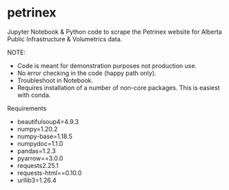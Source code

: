 # petrinex
Jupyter Notebook & Python code to scrape the Petrinex website for Alberta Public Infrastructure & Volumetrics data.

NOTE: 
* Code is meant for demonstration purposes not production use.
* No error checking in the code (happy path only).  
* Troubleshoot in Notebook.
* Requires installation of a number of non-core packages.  This is easiest with conda.

Requirements
* beautifulsoup4=4.9.3
* numpy=1.20.2
* numpy-base=1.18.5
* numpydoc=1.1.0
* pandas=1.2.3
* pyarrow==3.0.0
* requests2.25.1
* requests-html==0.10.0
* urllib3=1.26.4

